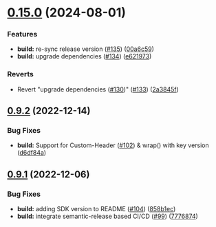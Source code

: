# [0.15.0](https://github.com/IBM/keyprotect-go-client/compare/v0.14.3...v0.15.0) (2024-08-01)


### Features

* **build:** re-sync release version ([#135](https://github.com/IBM/keyprotect-go-client/issues/135)) ([00a6c59](https://github.com/IBM/keyprotect-go-client/commit/00a6c59d7174800a0f2ff7be2c3966580b550671))
* **build:** upgrade dependencies ([#134](https://github.com/IBM/keyprotect-go-client/issues/134)) ([e621973](https://github.com/IBM/keyprotect-go-client/commit/e621973855455b4290afe46603f67d3da5be885a))


### Reverts

* Revert "upgrade dependencies ([#130](https://github.com/IBM/keyprotect-go-client/issues/130))" ([#133](https://github.com/IBM/keyprotect-go-client/issues/133)) ([2a3845f](https://github.com/IBM/keyprotect-go-client/commit/2a3845fb9e80698bebc0d983e230427a57d90f36))

## [0.9.2](https://github.com/IBM/keyprotect-go-client/compare/v0.9.1...v0.9.2) (2022-12-14)


### Bug Fixes

* **build:**  Support for Custom-Header ([#102](https://github.com/IBM/keyprotect-go-client/issues/102)) & wrap() with key version ([d6df84a](https://github.com/IBM/keyprotect-go-client/commit/d6df84af4c56ddcb1543eb91151942db5d5f1d28))

## [0.9.1](https://github.com/IBM/keyprotect-go-client/compare/v0.9.0...v0.9.1) (2022-12-06)


### Bug Fixes

* **build:** adding SDK version to README ([#104](https://github.com/IBM/keyprotect-go-client/issues/104)) ([858b1ec](https://github.com/IBM/keyprotect-go-client/commit/858b1ecbb328d4c463b0473a1758141b92e44fe1))
* **build:** integrate semantic-release based CI/CD ([#99](https://github.com/IBM/keyprotect-go-client/issues/99)) ([7776874](https://github.com/IBM/keyprotect-go-client/commit/77768745c974db99468e98a39f3981e264702609))
